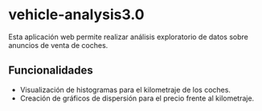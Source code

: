 # vehicle-analysis3.0

Esta aplicación web permite realizar análisis exploratorio de datos sobre anuncios de venta de coches.

## Funcionalidades

- Visualización de histogramas para el kilometraje de los coches.
- Creación de gráficos de dispersión para el precio frente al kilometraje.
